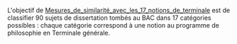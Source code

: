 L'objectif de [Mesures_de_similarité_avec_les_17_notions_de_terminale](https://github.com/GwenTsang/Notions_philosophie/blob/main/Classification%20des%20sujets%20de%20dissertation/Mesures_de_similarité_avec_les_17_notions_de_Terminale_(1).ipynb) est de classifier 90 sujets de dissertation tombés au BAC dans 17 catégories possibles : chaque catégorie correspond à une notion au programme de philosophie en Terminale générale.
